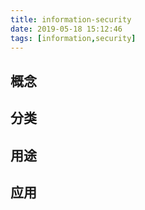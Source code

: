 ```yaml
---
title: information-security
date: 2019-05-18 15:12:46
tags: [information,security]
---
```


## 概念

## 分类

## 用途

## 应用

